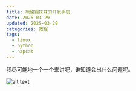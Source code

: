 ```yaml
---
title: 硫酸铜妹妹的开发手册
date: 2025-03-29
updated: 2025-03-29
categories: 教程
tags:
  - linux
  - python
  - napcat
---
```


我尽可能地一个一个来讲吧，谁知道会出什么问题呢。

![alt text](https://acidbarium.github.io/img/acidcopperDev1.jpeg)


